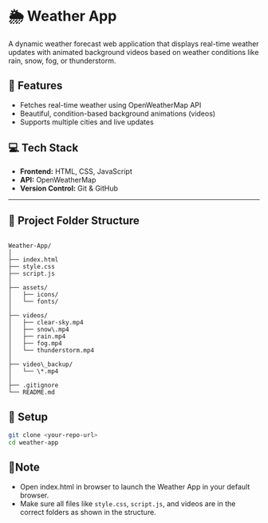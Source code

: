 # 🌦️ Weather App

A dynamic weather forecast web application that displays real-time weather updates with animated background videos based on weather conditions like rain, snow, fog, or thunderstorm.

## 🚀 Features
- Fetches real-time weather using OpenWeatherMap API
- Beautiful, condition-based background animations (videos)
- Supports multiple cities and live updates

## 💻 Tech Stack
- **Frontend:** HTML, CSS, JavaScript
- **API:** OpenWeatherMap
- **Version Control:** Git & GitHub


---


## 📁 Project Folder Structure

```

Weather-App/
│
├── index.html              
├── style.css               
├── script.js               
│
├── assets/                 
│   ├── icons/              
│   └── fonts/             
│
├── videos/                 
│   ├── clear-sky.mp4
│   ├── snow\.mp4
│   ├── rain.mp4
│   ├── fog.mp4
│   └── thunderstorm.mp4
│
├── video\_backup/           
│   └── \*.mp4               
│
├── .gitignore              
└── README.md               

```


## 🔧 Setup
```bash
git clone <your-repo-url>
cd weather-app
```
## 📜Note
- Open index.html in browser to launch the Weather App in your default browser.
- Make sure all files like `style.css`, `script.js`, and videos are in the correct folders as shown in the structure.




